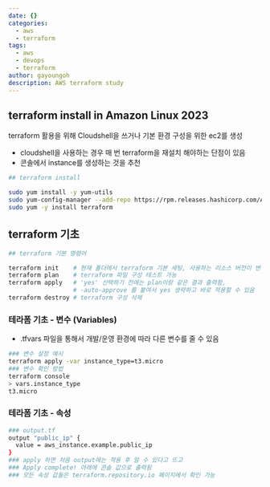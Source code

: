 ```yaml
---
date: {}
categories:
  - aws
  - terraform
tags:
  - aws
  - devops
  - terraform
author: gayoungoh
description: AWS terraform study
---
```

## terraform install in Amazon Linux 2023

terraform 활용을 위해 Cloudshell을 쓰거나 기본 환경 구성을 위한 ec2를 생성
- cloudshell을 사용하는 경우 매 번 terraform을 재설치 해야하는 단점이 있음
- 콘솔에서 instance를 생성하는 것을 추천

``` bash
## terraform install

sudo yum install -y yum-utils
sudo yum-config-manager --add-repo https://rpm.releases.hashicorp.com/AmazonLinux/hashicorp.repo
sudo yum -y install terraform
```

## terraform 기초
``` bash
## terraform 기본 명령어

terraform init    # 현재 폴더에서 terraform 기본 세팅, 사용하는 리소스 버전이 변경되면 새로 해야함
terraform plan    # terraform 파일 구성 테스트 가능
terraform apply   # 'yes' 선택하기 전에는 plan이랑 같은 결과 출력함,
                  # -auto-approve 를 붙여서 yes 생략하고 바로 적용할 수 있음
terraform destroy # terraform 구성 삭제
```

### 테라폼 기초 - 변수 (Variables)
- .tfvars 파일을 통해서 개발/운영 환경에 따라 다른 변수를 줄 수 있음
``` bash
### 변수 설정 예시
terraform apply -var instance_type=t3.micro
### 변수 확인 방법
terraform console
> vars.instance_type
t3.micro
```
### 테라폼 기초 - 속성
``` bash
### output.tf
output "public_ip" {
  value = aws_instance.example.public_ip
}
### apply 하면 처음 output에는 적용 후 알 수 있다고 뜨고
### Apply complete! 아래에 콘솔 값으로 출력됨
### 모든 속성 값들은 terraform.repository.io 페이지에서 확인 가능
```
